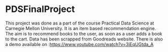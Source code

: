 # PDSFinalProject
This project was done as a part of the course Practical Data Science at Carnegie Mellon University. It is an item based recommendation engine. The aim is to recommend books to the user, as soon as a user adds a book to the cart. Data has been scrapped from Goodreads website. There is also a demo available on :https://www.youtube.com/watch?v=3iEqUGtda_A
